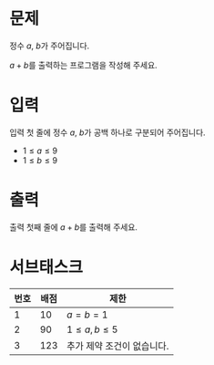 # 문제

정수 $a$, $b$가 주어집니다.

$a + b$를 출력하는 프로그램을 작성해 주세요.

# 입력

입력 첫 줄에 정수 $a$, $b$가 공백 하나로 구분되어 주어집니다.

* $1 \le a \le 9$
* $1 \le b \le 9$

# 출력

출력 첫째 줄에 $a + b$를 출력해 주세요.

# 서브태스크

| 번호 | 배점 | 제한 |
| ---- | ---- | --------- |
| 1    | 10   | $a = b = 1$ |
| 2    | 90   | $1 \le a, b \le 5$ |
| 3    | 123  | 추가 제약 조건이 없습니다. |
